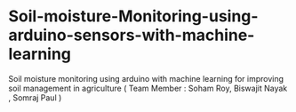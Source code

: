 # Soil-moisture-Monitoring-using-arduino-sensors-with-machine-learning
Soil moisture monitoring using arduino with machine learning for improving soil management in agriculture ( Team Member : Soham Roy, Biswajit Nayak , Somraj Paul )
